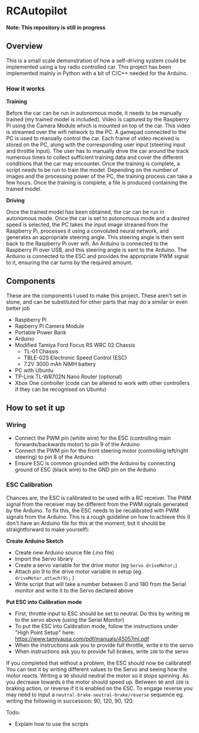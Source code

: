 # RCAutopilot
__Note: This repository is still in progress__
## Overview
This is a small scale demonstration of how a self-driving system could be implemented using a toy radio controlled car. This project has been implemented mainly in Python with a bit of C/C++ needed for the Arduino.
### How it works
__Training__

Before the car can be run in autonomous mode, it needs to be manually trained (my trained model is included). Video is captured by the Raspberry Pi using the Camera Module which is mounted on top of the car. This video is streamed over the wifi network to the PC. A gamepad connected to the PC is used to manually control the car. Each frame of video received is stored on the PC, along with the corresponding user input (steering input and throttle input). The user has to manually drive the car around the track numerous times to collect sufficient training data and cover the different conditions that the car may encounter.
Once the training is complete, a script needs to be run to train the model. Depending on the number of images and the processing power of the PC, the training process can take a few hours. Once the training is complete, a file is produced containing the trained model.

__Driving__

Once the trained model has been obtained, the car can be run in autonomous mode. Once the car is set to autonomous mode and a desired speed is selected, the PC takes the input image streaned from the Raspberry Pi, processes it using a convoluted neural network, and generates an appropriate steering angle. This steering angle is then sent back to the Raspberry Pi over wifi. An Arduino is connected to the Raspberry Pi over USB, and this steering angle is sent to the Arduino. The Arduino is connected to the ESC and provides the appropriate PWM signal to it, ensuring the car turns by the required amount.

## Components
These are the components I used to make this project. These aren't set in stone, and can be substituted for other parts that may do a similar or even better job
- Raspberry Pi
- Rapberry Pi Camera Module
- Portable Power Bank
- Arduino
- Modified Tamiya Ford Focus RS WRC 02 Chassis
  - TL-01 Chassis
  - TBLE-02S Electronic Speed Control (ESC)
  - 7.2V 3000 mAh NiMH battery
- PC with Ubuntu
- TP-Link TL-WR702N Nano Router (optional)
- Xbox One controller (code can be altered to work with other controllers if they can be recognised on Ubuntu)

## How to set it up
### Wiring
- Connect the PWM pin (white wire) for the ESC (controlling main forwards/backwards motor) to pin 9 of the Arduino
- Connect the PWM pin for the front steering motor (controlling left/right steering) to pin 8 of the Arduino
- Ensure ESC is common grounded with the Arduino by connecting ground of ESC (black wire) to the GND pin on the Arduino

### ESC Calibration
Chances are, the ESC is calibrated to be used with a RC receiver. The PWM signal from the receiver may be different from the PWM signals generated by the Arduino. To fix this, the ESC needs to be recalibrated with PWM signals from the Arduino. This is a rough guideline on how to achieve this (I don't have an Arduino file for this at the moment, but it should be straightforward to make yourself):

__Create Arduino Sketch__
- Create new Arduino source file (.ino file)
- Import the Servo library
- Create a servo variable for the drive motor (eg `Servo driveMotor;`)
- Attach pin 9 to the drive motor variable in setup (eg. `driveMotor.attach(9);` )
- Write script that will take a number between 0 and 180 from the Serial monitor and write it to the Servo declared above

__Put ESC into Calibration mode__
- First, throttle input to ESC should be set to neutral. Do this by writing `90` to the servo above (using the Serial Monitor)
- To put the ESC into Calibration mode, follow the instructions under "High Point Setup" here: https://www.tamiyausa.com/pdf/manuals/45057ml.pdf
- When the instructions ask you to provide full throttle, write `0` to the servo
- When instructions ask you to provide full brakes, write `180` to the servo

If you completed that without a problem, the ESC should now be calibrated! You can test it by writing different values to the Servo and seeing how the motor reacts. Writing a `90` should neutral the motor so it stops spinning. As you decrease towards `0` the motor should speed up. Between `90` and `180` is braking action, or reverse if it is enabled on the ESC. To engage reverse you may need to input a `neutral-brake-neutral-brake/reverse` sequence eg. writing the following in succession: 90, 120, 90, 120. 



Todo:
- Explain how to use the scripts
